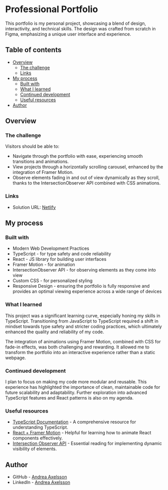 # Professional Portfolio

This portfolio is my personal project, showcasing a blend of design, interactivity, and technical skills. The design was crafted from scratch in Figma, emphasizing a unique user interface and experience.

## Table of contents

- [Overview](#overview)
  - [The challenge](#the-challenge)
  - [Links](#links)
- [My process](#my-process)
  - [Built with](#built-with)
  - [What I learned](#what-i-learned)
  - [Continued development](#continued-development)
  - [Useful resources](#useful-resources)
- [Author](#author)

## Overview

### The challenge

Visitors should be able to:

- Navigate through the portfolio with ease, experiencing smooth transitions and animations.
- View projects through a horizontally scrolling carousel, enhanced by the integration of Framer Motion.
- Observe elements fading in and out of view dynamically as they scroll, thanks to the IntersectionObserver API combined with CSS animations.

### Links

- Solution URL: [Netlify](https://andrea-portfolio-2024.netlify.app/)

## My process

### Built with

- Modern Web Development Practices
- TypeScript - for type safety and code reliability
- React - JS library for building user interfaces
- Framer Motion - for animation
- IntersectionObserver API - for observing elements as they come into view
- Custom CSS - for personalized styling
- Responsive Design - ensuring the portfolio is fully responsive and provides an optimal viewing experience across a wide range of devices

### What I learned

This project was a significant learning curve, especially honing my skills in TypeScript. Transitioning from JavaScript to TypeScript required a shift in mindset towards type safety and stricter coding practices, which ultimately enhanced the quality and reliability of my code.

The integration of animations using Framer Motion, combined with CSS for fade-in effects, was both challenging and rewarding. It allowed me to transform the portfolio into an interactive experience rather than a static webpage.

### Continued development

I plan to focus on making my code more modular and reusable. This experience has highlighted the importance of clean, maintainable code for future scalability and adaptability. Further exploration into advanced TypeScript features and React patterns is also on my agenda.

### Useful resources

- [TypeScript Documentation](https://www.typescriptlang.org/docs/) - A comprehensive resource for understanding TypeScript.
- [React + Framer Motion](https://www.framer.com/motion/) - Helpful for learning how to animate React components effectively.
- [Intersection Observer API](https://developer.mozilla.org/en-US/docs/Web/API/Intersection_Observer_API) - Essential reading for implementing dynamic visibility of elements.

## Author

- GitHub - [Andrea Axelsson](https://github.com/Andrea-Axelsson)
- LinkedIn - [Andrea Axelsson](https://www.linkedin.com/in/axelsson-andrea/)

